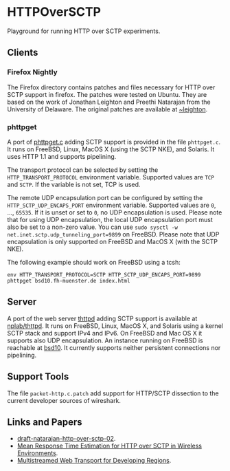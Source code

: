 # HTTPOverSCTP

Playground for running HTTP over SCTP experiments.

## Clients

### Firefox Nightly
The Firefox directory contains patches and files necessary for HTTP over SCTP support in firefox.
The patches were tested on Ubuntu.
They are based on the work of Jonathan Leighton and Preethi Natarajan from the University of Delaware.
The original patches are available at [~leighton](https://www.eecis.udel.edu/~leighton/firefox.html).

### phttpget
A port of [phttpget.c](http://svnweb.freebsd.org/base/head/usr.sbin/portsnap/phttpget/phttpget.c)
adding SCTP support is provided in the file `phttpget.c`.
It runs on FreeBSD, Linux, MacOS X (using the SCTP NKE), and Solaris. It uses HTTP 1.1 and supports pipelining.

The transport protocol can be selected by setting the `HTTP_TRANSPORT_PROTOCOL` environment variable.
Supported values are `TCP` and `SCTP`. If the variable is not set, TCP is used.

The remote UDP encapsulation port can be configured by setting the `HTTP_SCTP_UDP_ENCAPS_PORT` environment
variable. Supported values are `0`, ..., `65535`. If it is unset or set to `0`, no UDP encapsulation
is used. Please note that for using UDP encapsulation, the local UDP encapsulation port must also be set
to a non-zero value. You can use `sudo sysctl -w net.inet.sctp.udp_tunneling_port=9899` on FreeBSD.
Please note that UDP encapsulation is only supported on FreeBSD and MacOS X (with the SCTP NKE).

The following example should work on FreeBSD using a tcsh:
```
env HTTP_TRANSPORT_PROTOCOL=SCTP HTTP_SCTP_UDP_ENCAPS_PORT=9899 phttpget bsd10.fh-muenster.de index.html
```

## Server

A port of the web server [thttpd](http://acme.com/software/thttpd/) adding SCTP support
is available at [nplab/thttpd](https://github.com/nplab/thttpd). It runs on FreeBSD,
Linux, MacOS X, and Solaris using a kernel SCTP stack and support IPv4 and IPv6.
On FreeBSD and Mac OS X it supports also UDP encapsulation.
An instance running on FreeBSD is reachable at [bsd10](http://bsd10.fh-muenster.de).
It currently supports neither persistent connections nor pipelining.

## Support Tools

The file `packet-http.c.patch` add support for HTTP/SCTP dissection to the current developer
sources of wireshark.

## Links and Papers

* [draft-natarajan-http-over-sctp-02](https://tools.ietf.org/html/draft-natarajan-http-over-sctp-02).
* [Mean Response Time Estimation for HTTP over SCTP in Wireless Environments](http://cs.ou.edu/~netlab/Pub/HTTP-over-SCTP-ICC06.pdf).
* [Multistreamed Web Transport for Developing Regions](http://www.dritte.org/nsdr08/files/papers/s4p2.pdf).

